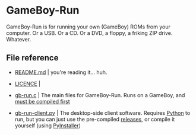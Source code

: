 # GameBoy-Run

GameBoy-Run is for running your own (GameBoy) ROMs from your computer. Or a USB. Or a CD. Or a DVD, a floppy, a friking ZIP drive. Whatever.

## File reference

- [README.md](//github.com/byemc/gameboy-run/blob/main/README.md) |
you're reading it... huh.

- [LICENCE](//github.com/byemc/gameboy-run/blob/main/LICENSE) |
- [gb-run.c](//github.com/byemc/gameboy-run/blob/main/gb-run.c) |
The main files for GameBoy-Run. Runs on a GameBoy, and [must be compiled first](//github.com/byemc/gameboy-run#compiling)

- [gb-run-client.py](//github.com/byemc/gameboy-run/blob/main/gb-run-client.py) |
The desktop-side client software. Requires [Python](//python.org) to run, but you can just use the pre-compiled [releases](//github.com/byemc/gameboy-run/releases), or compile it yourself (using [PyInstaller](//pypi.org/project/pyinstaller))
